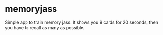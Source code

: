 # memoryjass
Simple app to train memory jass. It shows you 9 cards for 20 seconds, then you have to recall as many as possible.
